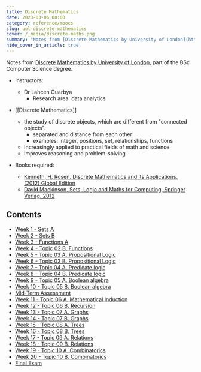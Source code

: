 ```yaml
---
title: Discrete Mathematics
date: 2023-03-06 00:00
category: reference/moocs
slug: uol-discrete-mathematics
cover: /_media/discrete-maths.png
summary: "Notes from [Discrete Mathematics by University of London](https://www.coursera.org/learn/uol-discrete-mathematics)"
hide_cover_in_article: true
---
```


Notes from [Discrete Mathematics by University of London](https://www.coursera.org/learn/uol-discrete-mathematics/), part of the BSc Computer Science degree.

* Instructors:
    *  Dr Lahcen Ouarbya
        * Research area: data analytics
    
* [[Discrete Mathematics]]
    * the study of discrete objects, which are different from "connected objects".
        * separated and distance from each other
        * examples: integer, positions, set, relationships, functions
    * Increasingly applied to practical fields of math and science
    * Improves reasoning and problem-solving
    
* Books required:
    * [Kenneth, H, Rosen. Discrete Mathematics and its Applications. (2012) Global Edition](https://www.amazon.com.au/Discrete-Mathematics-Applications-Kenneth-Rosen/dp/0072899050)
    * [David Mackinson, Sets, Logic and Maths for Computing, Springer Verlag. 2012](https://www.amazon.com/Computing-Undergraduate-Topics-Computer-Science/dp/1447124995)
    
## Contents

* [Week 1 - Sets A](week-1-sets-a.md)
* [Week 2 - Sets B](week-2-sets-b.md)
* [Week 3 - Functions A](week-3-function-a.md)
* [Week 4 - Topic 02 B. Functions](week-4.md)
* [Week 5 - Topic 03 A. Propositional Logic](week-5-prop-logic-a.md)
* [Week 6 - Topic 03 B. Propositional Logic](week-6.md)
* [Week 7 - Topic 04 A. Predicate logic](week-6.md)
* [Week 8 - Topic 04 B. Predicate logic](week-8.md)
* [Week 9 - Topic 05 A. Boolean algebra](week-9.md)
* [Week 10 - Topic 05 B. Boolean algebra](week-10.md)
* [Mid-Term Assessment](mid-term-assessment.md)
* [Week 11 - Topic 06 A. Mathematical Induction](week-11.md)
* [Week 12 - Topic 06 B. Recursion](week-12.md)
* [Week 13 - Topic 07 A. Graphs](week-13.md)
* [Week 14 - Topic 07 B. Graphs](week-14.md)
* [Week 15 - Topic 08 A. Trees](week-15.md)
* [Week 16 - Topic 08 B. Trees](week-16.md)
* [Week 17 - Topic 09 A. Relations](week-17.md)
* [Week 18 - Topic 09 B. Relations](week-18.md)
* [Week 19 - Topic 10 A. Combinatorics](week-19.md)
* [Week 20 - Topic 10 B. Combinatorics](week-20.md)
* [Final Exam](final-exam.md)
